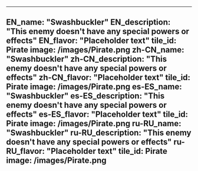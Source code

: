 ---

EN_name: "Swashbuckler"
EN_description: "This enemy doesn't have any special powers or effects"
EN_flavor: "Placeholder text"
tile_id: Pirate
image: /images/Pirate.png
zh-CN_name: "Swashbuckler"
zh-CN_description: "This enemy doesn't have any special powers or effects"
zh-CN_flavor: "Placeholder text"
tile_id: Pirate
image: /images/Pirate.png
es-ES_name: "Swashbuckler"
es-ES_description: "This enemy doesn't have any special powers or effects"
es-ES_flavor: "Placeholder text"
tile_id: Pirate
image: /images/Pirate.png
ru-RU_name: "Swashbuckler"
ru-RU_description: "This enemy doesn't have any special powers or effects"
ru-RU_flavor: "Placeholder text"
tile_id: Pirate
image: /images/Pirate.png
---